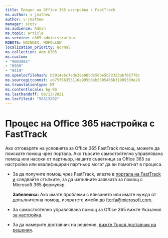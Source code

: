 ```yaml
---
title: Процес на Office 365 настройка с FastTrack
ms.author: v-jmathew
author: v-jmathew
manager: scotv
ms.audience: Admin
ms.topic: article
ms.service: o365-administration
ROBOTS: NOINDEX, NOFOLLOW
localization_priority: Normal
ms.collection: Adm_O365
ms.custom:
- "9003885"
- "6939"
- "9419"
ms.openlocfilehash: b5914e6c7ade38e90bdc56be5b72323abf05770c
ms.sourcegitcommit: ab75f66355116e995b3cb5505465b31989339e28
ms.translationtype: MT
ms.contentlocale: bg-BG
ms.lasthandoff: 08/13/2021
ms.locfileid: "58313202"
---
```

# <a name="guided-office-365-setup-process-with-fasttrack"></a>Процес на Office 365 настройка с FastTrack

Ако отговаряте на условията за Office 365 FastTrack помощ, можете да поискате помощ чрез портала. Ако търсите самостоятелно управлявана помощ или насоки от партньор, нашите съветници за Office 365 за настройка или квалифициран партньор могат да ви помогнат в процеса.

- За да получите помощ чрез FastTrack, влезте в [портала на FastTrack и](https://go.microsoft.com/fwlink/?linkid=2125443) следвайте стъпките, за да изпълните заявката за помощ с Microsoft 365 формуляр.

    **Забележка:** Ако имате проблеми с влизането или имате нужда от допълнителна помощ, изпратете имейл до [ftcrfa@microsoft.com.](mailto:ftcrfa@microsoft.com)

- За самостоятелно управлявана помощ за Office 365 вижте Указания [за настройка](https://go.microsoft.com/fwlink/?linkid=2125827).
- За да намерите доставчик на решение, [вижте Търся доставчик на решения](https://go.microsoft.com/fwlink/?linkid=2125918).